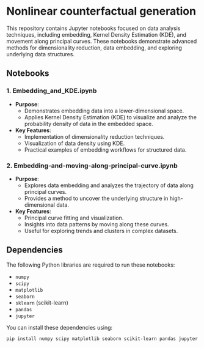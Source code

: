 # Nonlinear counterfactual generation
This repository contains Jupyter notebooks focused on data analysis techniques, including embedding, Kernel Density Estimation (KDE), and movement along principal curves. These notebooks demonstrate advanced methods for dimensionality reduction, data embedding, and exploring underlying data structures.

## Notebooks

### 1. **Embedding_and_KDE.ipynb**
   - **Purpose**: 
     - Demonstrates embedding data into a lower-dimensional space.
     - Applies Kernel Density Estimation (KDE) to visualize and analyze the probability density of data in the embedded space.
   - **Key Features**:
     - Implementation of dimensionality reduction techniques.
     - Visualization of data density using KDE.
     - Practical examples of embedding workflows for structured data.

### 2. **Embedding-and-moving-along-principal-curve.ipynb**
   - **Purpose**: 
     - Explores data embedding and analyzes the trajectory of data along principal curves.
     - Provides a method to uncover the underlying structure in high-dimensional data.
   - **Key Features**:
     - Principal curve fitting and visualization.
     - Insights into data patterns by moving along these curves.
     - Useful for exploring trends and clusters in complex datasets.

## Dependencies
The following Python libraries are required to run these notebooks:
- `numpy`
- `scipy`
- `matplotlib`
- `seaborn`
- `sklearn` (scikit-learn)
- `pandas`
- `jupyter`

You can install these dependencies using:
```bash
pip install numpy scipy matplotlib seaborn scikit-learn pandas jupyter
